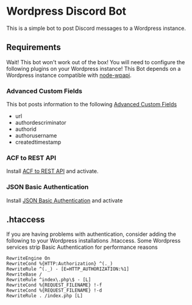 # Wordpress Discord Bot

This is a simple bot to post Discord messages to a Wordpress instance.

## Requirements

Wait! This bot won't work out of the box! You will need to configure the
following plugins on your Wordpress instance! This Bot depends on a Wordpress instance compatible with [node-wpapi](https://github.com/WP-API/node-wpapi).

### Advanced Custom Fields

This bot posts information to the following [Advanced Custom Fields](https://www.advancedcustomfields.com/)

- url
- authordescriminator
- authorid
- authorusername
- createdtimestamp

### ACF to REST API

Install [ACF to REST API](https://wordpress.org/plugins/acf-to-rest-api/) and activate.

### JSON Basic Authentication

Install [JSON Basic Authentication](https://github.com/WP-API/Basic-Auth) and activate

## .htaccess

If you are having problems with authentication, consider adding the following to
your Wordpress installations .htaccess. Some Wordpress services strip Basic Authentication for performance reasons

```
RewriteEngine On
RewriteCond %{HTTP:Authorization} ^(._)
RewriteRule ^(._) - [E=HTTP_AUTHORIZATION:%1]
RewriteBase /
RewriteRule ^index\.php\$ - [L]
RewriteCond %{REQUEST_FILENAME} !-f
RewriteCond %{REQUEST_FILENAME} !-d
RewriteRule . /index.php [L]
```
